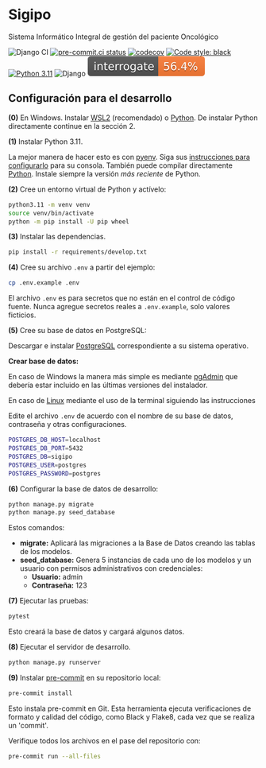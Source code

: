 # Sigipo

Sistema Informático Integral de gestión del paciente Oncológico

![Django CI](https://github.com/UHo-GPDB/sigipo/actions/workflows/django-test.yml/badge.svg) [![pre-commit.ci status](https://results.pre-commit.ci/badge/github/UHo-GPDB/sigipo/main.svg)](https://results.pre-commit.ci/latest/github/UHo-GPDB/sigipo/main) [![codecov](https://codecov.io/gh/UHo-GPDB/sigipo/branch/main/graph/badge.svg?token=7D0OTPL2O7)](https://codecov.io/gh/UHo-GPDB/sigipo) [![Code style: black](https://img.shields.io/badge/code%20style-black-000000.svg)](https://github.com/psf/black) [![Python 3.11](https://img.shields.io/badge/python-3.11-brightgreen.svg)](https://www.python.org/downloads/release/python-3111/) ![Django](https://www.shields.io/badge/django-4.1-brightgreen) ![Interogate](./badges/interrogate.svg)

## Configuración para el desarrollo

**(0)** En Windows.
Instalar [WSL2](https://docs.microsoft.com/en-us/windows/wsl/install) (recomendado) o [Python](https://www.python.org/downloads/windows/).
De instalar Python directamente continue en la sección 2.

**(1)** Instalar Python 3.11.

La mejor manera de hacer esto es con [pyenv](https://github.com/pyenv/pyenv).
Siga sus [instrucciones para configurarlo](https://realpython.com/intro-to-pyenv/) para su consola. También puede compilar directamente [Python](https://www.python.org/downloads/release/python-3111/). Instale siempre la versión *más reciente* de Python.

**(2)** Cree un entorno virtual de Python y actívelo:

```sh
python3.11 -m venv venv
source venv/bin/activate
python -m pip install -U pip wheel
```

**(3)** Instalar las dependencias.

```sh
pip install -r requirements/develop.txt
```

**(4)** Cree su archivo `.env` a partir del ejemplo:

```sh
cp .env.example .env
```

El archivo `.env` es para secretos que no están en el control de código fuente. Nunca agregue secretos reales a `.env.example`, solo valores ficticios.

**(5)** Cree su base de datos en PostgreSQL:

Descargar e instalar [PostgreSQL](https://www.postgresql.org/download/) correspondiente a su sistema operativo.

**Crear base de datos:**

En caso de Windows la manera más simple es mediante [pgAdmin](https://www.pgadmin.org/download/pgadmin-4-windows/) que debería estar incluido en las últimas versiones del instalador.

En caso de [Linux](https://www.postgresql.org/docs/current/sql-createdatabase.html) mediante el uso de la terminal siguiendo las instrucciones

Edite el archivo `.env` de acuerdo con el nombre de su base de datos, contraseña y otras configuraciones.

```sh
POSTGRES_DB_HOST=localhost
POSTGRES_DB_PORT=5432
POSTGRES_DB=sigipo
POSTGRES_USER=postgres
POSTGRES_PASSWORD=postgres
```

**(6)** Configurar la base de datos de desarrollo:

```sh
python manage.py migrate
python manage.py seed_database
```
Estos comandos:
- **migrate:** Aplicará las migraciones a la Base de Datos creando las tablas de los modelos.
- **seed_database:** Genera 5 instancias de cada uno de los modelos y un usuario con permisos administrativos con credenciales:
    - **Usuario:** admin
    - **Contraseña:** 123


**(7)** Ejecutar las pruebas:

```sh
pytest
```

Esto creará la base de datos y cargará algunos datos.

**(8)** Ejecutar el servidor de desarrollo.

```sh
python manage.py runserver
```

**(9)** Instalar [pre-commit](https://pre-commit.com/) en su repositorio local:

```sh
pre-commit install
```

Esto instala pre-commit en Git. Esta herramienta ejecuta verificaciones de formato y calidad del código, como Black y Flake8, cada vez que se realiza un 'commit'.

Verifique todos los archivos en el pase del repositorio con:

```sh
pre-commit run --all-files
```
